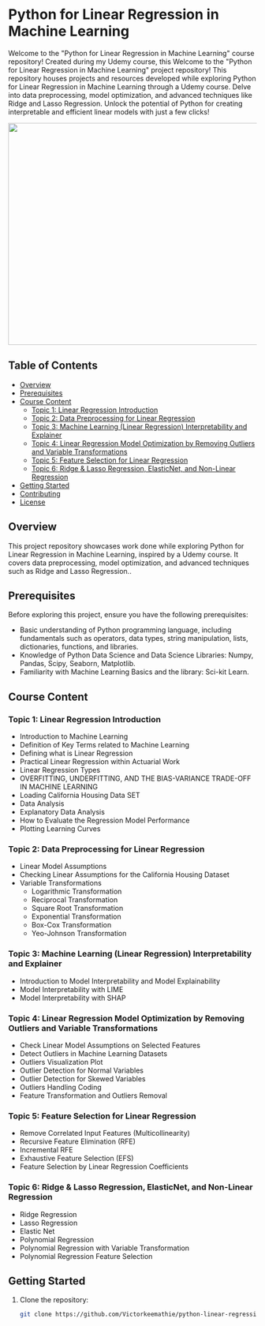 # __Python for Linear Regression in Machine Learning__

Welcome to the "Python for Linear Regression in Machine Learning" course repository! Created during my Udemy course, this Welcome to the "Python for Linear Regression in Machine Learning" project repository! This repository houses projects and resources developed while exploring Python for Linear Regression in Machine Learning through a Udemy course. Delve into data preprocessing, model optimization, and advanced techniques like Ridge and Lasso Regression. Unlock the potential of Python for creating interpretable and efficient linear models with just a few clicks!

<p align="center">
  <img width="800" height="450" src="https://cdn.pixabay.com/photo/2021/01/14/16/52/technology-5917370_1280.png">
</p>


## Table of Contents

- [Overview](#overview)
- [Prerequisites](#prerequisites)
- [Course Content](#course-content)
  - [Topic 1: Linear Regression Introduction](#topic-1-linear-regression-introduction)
  - [Topic 2: Data Preprocessing for Linear Regression](#topic-2-data-preprocessing-for-linear-regression)
  - [Topic 3: Machine Learning (Linear Regression) Interpretability and Explainer](#topic-3-machine-learning-linear-regression-interpretability-and-explainer)
  - [Topic 4: Linear Regression Model Optimization by Removing Outliers and Variable Transformations](#topic-4-linear-regression-model-optimization-by-removing-outliers-and-variable-transformations)
  - [Topic 5: Feature Selection for Linear Regression](#topic-5-feature-selection-for-linear-regression)
  - [Topic 6: Ridge & Lasso Regression, ElasticNet, and Non-Linear Regression](#topic-6-ridge--lasso-regression-elasticnet-and-non-linear-regression)
- [Getting Started](#getting-started)
- [Contributing](#contributing)
- [License](#license)

## Overview

This project repository showcases work done while exploring Python for Linear Regression in Machine Learning, inspired by a Udemy course. It covers data preprocessing, model optimization, and advanced techniques such as Ridge and Lasso Regression..

## Prerequisites

Before exploring this project, ensure you have the following prerequisites:

- Basic understanding of Python programming language, including fundamentals such as operators, data types, string manipulation, lists, dictionaries, functions, and libraries.
- Knowledge of Python Data Science and Data Science Libraries: Numpy, Pandas, Scipy, Seaborn, Matplotlib.
- Familiarity with Machine Learning Basics and the library: Sci-kit Learn.

## Course Content

### Topic 1: Linear Regression Introduction

- Introduction to Machine Learning
- Definition of Key Terms related to Machine Learning
- Defining what is Linear Regression
- Practical Linear Regression within Actuarial Work
- Linear Regression Types
- OVERFITTING, UNDERFITTING, AND THE BIAS-VARIANCE TRADE-OFF IN MACHINE LEARNING
- Loading California Housing Data SET
- Data Analysis
- Explanatory Data Analysis
- How to Evaluate the Regression Model Performance
- Plotting Learning Curves

### Topic 2: Data Preprocessing for Linear Regression

- Linear Model Assumptions
- Checking Linear Assumptions for the California Housing Dataset
- Variable Transformations
  - Logarithmic Transformation
  - Reciprocal Transformation
  - Square Root Transformation
  - Exponential Transformation
  - Box-Cox Transformation
  - Yeo-Johnson Transformation

### Topic 3: Machine Learning (Linear Regression) Interpretability and Explainer

- Introduction to Model Interpretability and Model Explainability
- Model Interpretability with LIME
- Model Interpretability with SHAP

### Topic 4: Linear Regression Model Optimization by Removing Outliers and Variable Transformations

- Check Linear Model Assumptions on Selected Features
- Detect Outliers in Machine Learning Datasets
- Outliers Visualization Plot
- Outlier Detection for Normal Variables
- Outlier Detection for Skewed Variables
- Outliers Handling Coding
- Feature Transformation and Outliers Removal

### Topic 5: Feature Selection for Linear Regression

- Remove Correlated Input Features (Multicollinearity)
- Recursive Feature Elimination (RFE)
- Incremental RFE
- Exhaustive Feature Selection (EFS)
- Feature Selection by Linear Regression Coefficients

### Topic 6: Ridge & Lasso Regression, ElasticNet, and Non-Linear Regression

- Ridge Regression
- Lasso Regression
- Elastic Net
- Polynomial Regression
- Polynomial Regression with Variable Transformation
- Polynomial Regression Feature Selection

## Getting Started

1. Clone the repository:

   ```bash
   git clone https://github.com/Victorkeemathie/python-linear-regression-course.git

